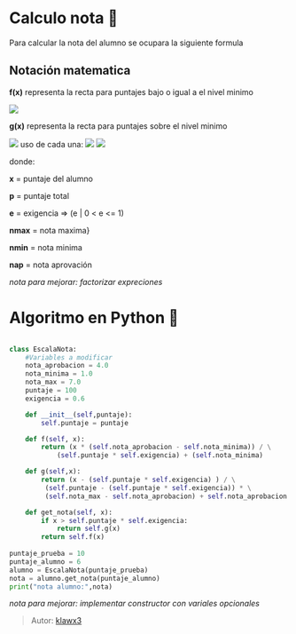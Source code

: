 # Calculo nota 🧮

Para calcular la nota del alumno se ocupara la siguiente formula

## Notación matematica
**f(x)** representa la recta para puntajes bajo o igual a el nivel minimo

<img src="https://latex.codecogs.com/gif.latex?f(x)=\frac{x}{p*e-p}*(nap-nmin)+nmin" /> 

**g(x)** representa la recta para puntajes sobre el nivel minimo

<img src="https://latex.codecogs.com/gif.latex?g(x)=\frac{x-p*e}{p-p*e}*(nmax-nap)+nap" /> 
uso de cada una:

<img src="https://latex.codecogs.com/gif.latex?\text{si}x\eqslantless{p*e}\implies{f(x)}" /> 
<img src="https://latex.codecogs.com/gif.latex?\text{si}x>p*e\implies{g(x)}" /> 

donde:

**x** = puntaje del alumno

**p** = puntaje total

**e** = exigencia => (e | 0 < e <= 1)

**nmax** = nota maxima}

**nmin** = nota minima

**nap** = nota aprovación

*nota para mejorar: factorizar expreciones*

# Algoritmo en Python 🐍
```python

class EscalaNota:
    #Variables a modificar
    nota_aprobacion = 4.0
    nota_minima = 1.0
    nota_max = 7.0
    puntaje = 100
    exigencia = 0.6

    def __init__(self,puntaje):
        self.puntaje = puntaje

    def f(self, x):
        return (x * (self.nota_aprobacion - self.nota_minima)) / \
            (self.puntaje * self.exigencia) + (self.nota_minima)

    def g(self,x):
        return (x - (self.puntaje * self.exigencia) ) / \
         (self.puntaje - (self.puntaje * self.exigencia)) * \
         (self.nota_max - self.nota_aprobacion) + self.nota_aprobacion

    def get_nota(self, x):
        if x > self.puntaje * self.exigencia:
            return self.g(x)
        return self.f(x)
    
puntaje_prueba = 10
puntaje_alumno = 6
alumno = EscalaNota(puntaje_prueba)
nota = alumno.get_nota(puntaje_alumno)
print("nota alumno:",nota)
```
*nota para mejorar: implementar constructor con variales opcionales*
	
>  Autor: [klawx3](https://github.com/klawx3)
